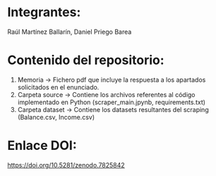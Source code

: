 # Integrantes: 
Raúl Martínez Ballarín, Daniel Priego Barea
# Contenido del repositorio:
  1. Memoria -> Fichero pdf que incluye la respuesta a los apartados solicitados en el enunciado.
  2. Carpeta source -> Contiene los archivos referentes al código implementado en Python (scraper_main.jpynb, requirements.txt)
  3. Carpeta dataset -> Contiene los datasets resultantes del scraping (Balance.csv, Income.csv)
# Enlace DOI:
https://doi.org/10.5281/zenodo.7825842
